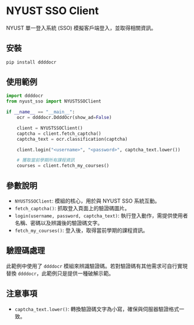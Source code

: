 # NYUST SSO Client

NYUST 單一登入系統 (SSO) 模擬客戶端登入，並取得相關資訊。

## 安裝

```bash
pip install ddddocr
```

## 使用範例

```python
import ddddocr
from nyust_sso import NYUSTSSOClient

if __name__ == "__main__":
    ocr = ddddocr.DdddOcr(show_ad=False)

    client = NYUSTSSOClient()
    captcha = client.fetch_captcha()
    captcha_text = ocr.classification(captcha)

    client.login("<username>", "<password>", captcha_text.lower())

    # 獲取當前學期所有課程資訊
    courses = client.fetch_my_courses()
```

## 參數說明

- `NYUSTSSOClient`: 模組的核心，用於與 NYUST SSO 系統互動。
- `fetch_captcha()`: 抓取登入頁面上的驗證碼圖片。
- `login(username, password, captcha_text)`: 執行登入動作，需提供使用者名稱、密碼以及辨識後的驗證碼文字。
- `fetch_my_courses()`: 登入後，取得當前學期的課程資訊。

## 驗證碼處理

此範例中使用了 `ddddocr` 模組來辨識驗證碼。若對驗證碼有其他需求可自行實現替換 `ddddocr`，此範例只是提供一種破解示範。

## 注意事項

- `captcha_text.lower()`: 轉換驗證碼文字為小寫，確保與伺服器驗證格式一致。